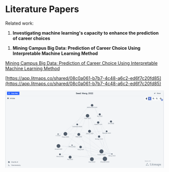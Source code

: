 # Literature Papers

Related work:

1. **Investigating machine learning's capacity to enhance the prediction of career choices**

[](https://doi.org/10.1111/peps.12529)

1. **Mining Campus Big Data: Prediction of Career Choice Using Interpretable Machine Learning Method**

[Mining Campus Big Data: Prediction of Career Choice Using Interpretable Machine Learning Method](https://doi.org/10.3390/math10081289)

[https://app.litmaps.co/shared/08c0a061-b7b7-4c48-a6c2-ed6f7c20fd85](https://app.litmaps.co/shared/08c0a061-b7b7-4c48-a6c2-ed6f7c20fd85)

![LITMAP for the Topic](https://github.com/JoshitaReddy/TARP---Team-Up/blob/main/README/LITMAP.JPG)
